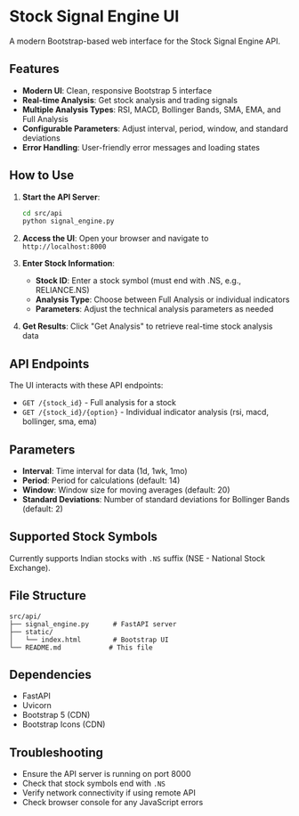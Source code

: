 # Stock Signal Engine UI

A modern Bootstrap-based web interface for the Stock Signal Engine API.

## Features

- **Modern UI**: Clean, responsive Bootstrap 5 interface
- **Real-time Analysis**: Get stock analysis and trading signals
- **Multiple Analysis Types**: RSI, MACD, Bollinger Bands, SMA, EMA, and Full Analysis
- **Configurable Parameters**: Adjust interval, period, window, and standard deviations
- **Error Handling**: User-friendly error messages and loading states

## How to Use

1. **Start the API Server**:
   ```bash
   cd src/api
   python signal_engine.py
   ```

2. **Access the UI**:
   Open your browser and navigate to `http://localhost:8000`

3. **Enter Stock Information**:
   - **Stock ID**: Enter a stock symbol (must end with .NS, e.g., RELIANCE.NS)
   - **Analysis Type**: Choose between Full Analysis or individual indicators
   - **Parameters**: Adjust the technical analysis parameters as needed

4. **Get Results**:
   Click "Get Analysis" to retrieve real-time stock analysis data

## API Endpoints

The UI interacts with these API endpoints:

- `GET /{stock_id}` - Full analysis for a stock
- `GET /{stock_id}/{option}` - Individual indicator analysis (rsi, macd, bollinger, sma, ema)

## Parameters

- **Interval**: Time interval for data (1d, 1wk, 1mo)
- **Period**: Period for calculations (default: 14)
- **Window**: Window size for moving averages (default: 20)
- **Standard Deviations**: Number of standard deviations for Bollinger Bands (default: 2)

## Supported Stock Symbols

Currently supports Indian stocks with `.NS` suffix (NSE - National Stock Exchange).

## File Structure

```
src/api/
├── signal_engine.py      # FastAPI server
├── static/
│   └── index.html        # Bootstrap UI
└── README.md            # This file
```

## Dependencies

- FastAPI
- Uvicorn
- Bootstrap 5 (CDN)
- Bootstrap Icons (CDN)

## Troubleshooting

- Ensure the API server is running on port 8000
- Check that stock symbols end with `.NS`
- Verify network connectivity if using remote API
- Check browser console for any JavaScript errors 